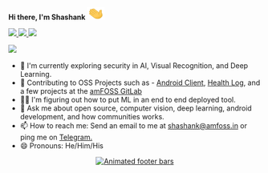 <p >
	<a> <strong> Hi there, I'm Shashank <img src="https://github.com/ABSphreak/ABSphreak/blob/master/gifs/Hi.gif" width="35px" height="25px"> </strong></a>
</p>


<p>
<a href="https://twitter.com/iamsh4shank"><img src="https://img.shields.io/badge/twitter-@iamsh4shank-1da1f2?style=flat-square&logo=twitter">  </a>
<a href="https://www.linkedin.com/in/iamsh4shank/"><img src="https://img.shields.io/badge/linkedin-iamsh4shank-0077b5?style=flat-square&logo=linkedin">  </a>
<a href="https://iamsh4shank.me/"><img src="https://img.shields.io/badge/website-iamsh4shank.me-1f425f?style=flat-square">  </a>
</p>

![](https://komarev.com/ghpvc/?username=iamsh4shank)

* :rocket: I'm currently exploring security in AI, Visual Recognition, and Deep Learning.
* 🔭 Contributing to OSS Projects such as - <a href = "https://github.com/openMF/android-client">Android Client</a>, <a href = "https://github.com/Technical-Hackers/Health-Log">Health Log</a>, and a few projects at the <a href = "https://github.com/Technical-Hackers/Health-Log">amFOSS GitLab</a> 
* :man_technologist: I'm figuring out how to put ML in an end to end deployed tool.
* :speech_balloon: Ask me about open source, computer vision, deep learning, android development, and how communities works.
* 📫 How to reach me: Send an email to me at [shashank@amfoss.in](mailto:shashank@amfoss.in) or ping me on <a href = "https://t.me/iamsh4shank"> Telegram.</a>
* :smile: Pronouns: He/Him/His </a>


<p align="center"><a href="https://github.com/iamsh4shank"><img src="https://github-readme-stats-sigma-five.vercel.app/api?username=iamsh4shank&theme=vision-friendly-dark&show_icons=true&hide_border=true" alt="Animated footer bars" /></a></p>
 
<!--
**robustTechie/robustTechie** is a ✨ _special_ ✨ repository because its `README.md` (this file) appears on your GitHub profile.

Here are some ideas to get you started:

--
